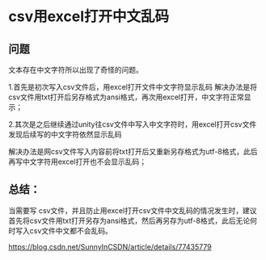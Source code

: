 

# csv用excel打开中文乱码

## 问题

文本存在中文字符所以出现了奇怪的问题。

 1.首先是初次写入csv文件后，用excel打开文件中文字符显示乱码 解决办法是将csv文件用txt打开后另存格式为ansi格式，再次用excel打开，中文字符正常显示；

2.其次是之后继续通过unity往csv文件中写入中文字符时，用excel打开csv文件发现后续写的中文字符依然显示乱码

解决办法是网csv文件写入内容前将txt打开后又重新另存格式为utf-8格式，此后再写中文字符用excel打开也不会显示乱码；





## 总结：

当需要写 csv文件，并且防止用excel打开csv文件中文乱码的情况发生时，建议首先将csv文件用txt打开另存为ansi格式，然后再另存为utf-8格式，此后无论何时写入csv文件中文都不会乱码。





https://blog.csdn.net/SunnyInCSDN/article/details/77435779